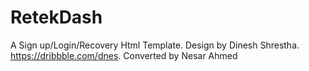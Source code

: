 # RetekDash
A Sign up/Login/Recovery Html Template. Design by Dinesh Shrestha. https://dribbble.com/dnes. Converted by Nesar Ahmed
